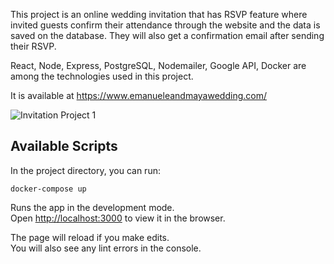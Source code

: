 This project is an online wedding invitation that has RSVP feature where invited guests confirm their attendance 
through the website and the data is saved on the database. They will also get a confirmation email after sending their RSVP. 

React, Node, Express, PostgreSQL, Nodemailer, Google API, Docker are among the technologies used in this project.

It is available at https://www.emanueleandmayawedding.com/

![Invitation Project 1](https://user-images.githubusercontent.com/68334235/131498839-49f74207-b262-41f3-b852-9ec53461d1eb.gif)

## Available Scripts

In the project directory, you can run:

`docker-compose up`

Runs the app in the development mode.\
Open [http://localhost:3000](http://localhost:3000) to view it in the browser.

The page will reload if you make edits.\
You will also see any lint errors in the console.
